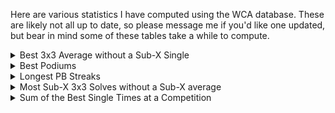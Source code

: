 Here are various statistics I have computed using the WCA database. These are likely not all up to date, so please message me if you'd like one updated, but bear in mind some of these tables take a while to compute.

<details>
<summary>Best 3x3 Average without a Sub-X Single</summary>
<ul>
<li><a href="bestaveragewithoutsubxsingle/sub5.md">Sub-5</a></li>
<li><a href="bestaveragewithoutsubxsingle/sub6.md">Sub-6</a></li>
<li><a href="bestaveragewithoutsubxsingle/sub7.md">Sub-7</a></li>
<li><a href="bestaveragewithoutsubxsingle/sub8.md">Sub-8</a></li>
<li><a href="bestaveragewithoutsubxsingle/sub9.md">Sub-9</a></li>
<li><a href="bestaveragewithoutsubxsingle/sub10.md">Sub-10</a></li>
</ul>
</details>

<details>
	<summary>Best Podiums</summary>

+ [3x3](pages/bestpodiums/333.md)
+ [2x2](pages/bestpodiums/222.md)
+ [4x4](pages/bestpodiums/444.md)
+ [5x5](pages/bestpodiums/555.md)
+ [6x6](pages/bestpodiums/666.md)
+ [7x7](pages/bestpodiums/777.md)
+ [3BLD](pages/bestpodiums/333bf.md)
+ [FMC](pages/bestpodiums/333fm.md)
+ [OH](pages/bestpodiums/333oh.md)
+ [Feet](pages/bestpodiums/333ft.md)
+ [Clock](pages/bestpodiums/clock.md)
+ [Megaminx](pages/bestpodiums/minx.md)
+ [Pyraminx](pages/bestpodiums/pyram.md)
+ [Skewb](pages/bestpodiums/skewb.md)
+ [Square-1](pages/bestpodiums/sq1.md)
+ [4BLD](pages/bestpodiums/444bf.md)
+ [5BLD](pages/bestpodiums/555bf.md)
+ [MBLD](pages/bestpodiums/333mbf.md)

</details>

<details>
	<summary>Longest PB Streaks</summary>

+ [All competitions](pages/pbstreaks/all.md)
+ [Excluding FMC-Only competitions](pages/pbstreaks/exfmc.md)
+ [Excluding FMC and/or BLD-Only competitions](pages/pbstreaks/exfmcbld.md)

</details>

<details>
	<summary>Most Sub-X 3x3 Solves without a Sub-X average</summary>

+ [Sub-6](pages/subxsinglewithoutaverage/sub6.md)
+ [Sub-7](pages/subxsinglewithoutaverage/sub7.md)
+ [Sub-8](pages/subxsinglewithoutaverage/sub8.md)
+ [Sub-9](pages/subxsinglewithoutaverage/sub9.md)
+ [Sub-10](pages/subxsinglewithoutaverage/sub10.md)

</details>

<details>
	<summary>Sum of the Best Single Times at a Competition</summary>

(excluding FMC and MBLD)
+ [All Events](pages/sumbesttimes/all.md)
+ [Excluding BigBLD](pages/sumbesttimes/exbigbld.md)

</details>
